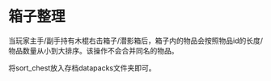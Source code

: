 # 箱子整理
当玩家主手/副手持有木棍右击箱子/潜影箱后，箱子内的物品会按照物品id的长度/物品数量从小到大排序。该操作不会合并同名的物品。

将sort_chest放入存档datapacks文件夹即可。
